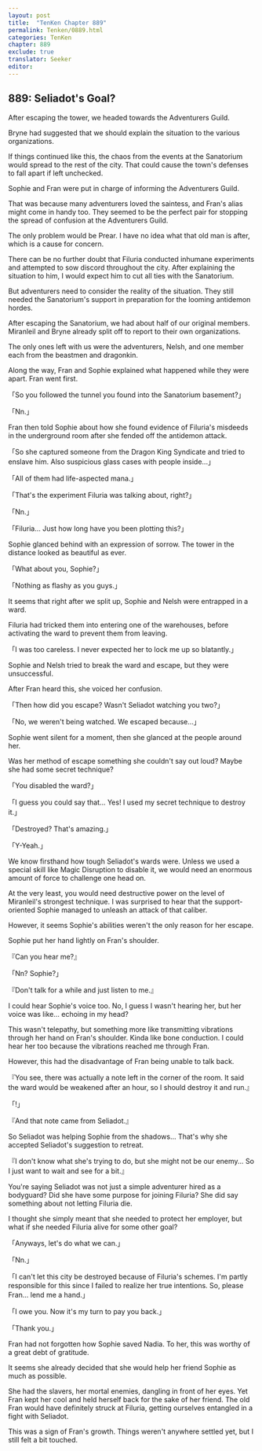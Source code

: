 ```yaml
---
layout: post
title:  "TenKen Chapter 889"
permalink: Tenken/0889.html
categories: TenKen
chapter: 889
exclude: true
translator: Seeker
editor: 
---
```

<h2>889: Seliadot's Goal?</h2>

After escaping the tower, we headed towards the Adventurers Guild.

Bryne had suggested that we should explain the situation to the various organizations.

If things continued like this, the chaos from the events at the Sanatorium would spread to the rest of the city. That could cause the town's defenses to fall apart if left unchecked.

Sophie and Fran were put in charge of informing the Adventurers Guild.

That was because many adventurers loved the saintess, and Fran's alias might come in handy too. They seemed to be the perfect pair for stopping the spread of confusion at the Adventurers Guild.

The only problem would be Prear. I have no idea what that old man is after, which is a cause for concern.

There can be no further doubt that Filuria conducted inhumane experiments and attempted to sow discord throughout the city. After explaining the situation to him, I would expect him to cut all ties with the Sanatorium.

But adventurers need to consider the reality of the situation. They still needed the Sanatorium's support in preparation for the looming antidemon hordes.

After escaping the Sanatorium, we had about half of our original members. Miranleil and Bryne already split off to report to their own organizations.

The only ones left with us were the adventurers, Nelsh, and one member each from the beastmen and dragonkin.

Along the way, Fran and Sophie explained what happened while they were apart. Fran went first.

「So you followed the tunnel you found into the Sanatorium basement?」

「Nn.」

Fran then told Sophie about how she found evidence of Filuria's misdeeds in the underground room after she fended off the antidemon attack.

「So she captured someone from the Dragon King Syndicate and tried to enslave him. Also suspicious glass cases with people inside...」

「All of them had life-aspected mana.」

「That's the experiment Filuria was talking about, right?」

「Nn.」

「Filuria... Just how long have you been plotting this?」

Sophie glanced behind with an expression of sorrow. The tower in the distance looked as beautiful as ever.

「What about you, Sophie?」

「Nothing as flashy as you guys.」

It seems that right after we split up, Sophie and Nelsh were entrapped in a ward.

Filuria had tricked them into entering one of the warehouses, before activating the ward to prevent them from leaving.

「I was too careless. I never expected her to lock me up so blatantly.」

Sophie and Nelsh tried to break the ward and escape, but they were unsuccessful.

After Fran heard this, she voiced her confusion.

「Then how did you escape? Wasn't Seliadot watching you two?」

「No, we weren't being watched. We escaped because...」

Sophie went silent for a moment, then she glanced at the people around her.

Was her method of escape something she couldn't say out loud? Maybe she had some secret technique?

「You disabled the ward?」

「I guess you could say that... Yes! I used my secret technique to destroy it.」

「Destroyed? That's amazing.」

「Y-Yeah.」

We know firsthand how tough Seliadot's wards were. Unless we used a special skill like Magic Disruption to disable it, we would need an enormous amount of force to challenge one head on.

At the very least, you would need destructive power on the level of Miranleil's strongest technique. I was surprised to hear that the support-oriented Sophie managed to unleash an attack of that caliber.

However, it seems Sophie's abilities weren't the only reason for her escape.

Sophie put her hand lightly on Fran's shoulder.

『Can you hear me?』

「Nn? Sophie?」

『Don't talk for a while and just listen to me.』

I could hear Sophie's voice too. No, I guess I wasn't hearing her, but her voice was like... echoing in my head?

This wasn't telepathy, but something more like transmitting vibrations through her hand on Fran's shoulder. Kinda like bone conduction. I could hear her too because the vibrations reached me through Fran.

However, this had the disadvantage of Fran being unable to talk back.

『You see, there was actually a note left in the corner of the room. It said the ward would be weakened after an hour, so I should destroy it and run.』

「!」

『And that note came from Seliadot.』

So Seliadot was helping Sophie from the shadows... That's why she accepted Seliadot's suggestion to retreat.

『I don't know what she's trying to do, but she might not be our enemy... So I just want to wait and see for a bit.』

You're saying Seliadot was not just a simple adventurer hired as a bodyguard? Did she have some purpose for joining Filuria? She did say something about not letting Filuria die.

I thought she simply meant that she needed to protect her employer, but what if she needed Filuria alive for some other goal?

「Anyways, let's do what we can.」

「Nn.」

「I can't let this city be destroyed because of Filuria's schemes. I'm partly responsible for this since I failed to realize her true intentions. So, please Fran... lend me a hand.」

「I owe you. Now it's my turn to pay you back.」

「Thank you.」

Fran had not forgotten how Sophie saved Nadia. To her, this was worthy of a great debt of gratitude.

It seems she already decided that she would help her friend Sophie as much as possible.

She had the slavers, her mortal enemies, dangling in front of her eyes. Yet Fran kept her cool and held herself back for the sake of her friend. The old Fran would have definitely struck at Filuria, getting ourselves entangled in a fight with Seliadot.

This was a sign of Fran's growth. Things weren't anywhere settled yet, but I still felt a bit touched.



